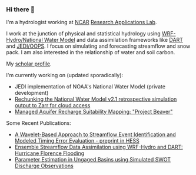 ### Hi there 👋
I'm a hydrologist working at [NCAR](https://ncar.ucar.edu/) [Research Applications Lab](https://ral.ucar.edu/). 

I work at the junction of physical and statistical hydrology using [WRF-Hydro/National Water Model](https://github.com/NCAR/wrf_hydro_nwm_public/) and data assimilation frameworks like [DART](https://github.com/NCAR/DART/) and [JEDI/OOPS](https://github.com/JCSDA/oops/). I focus on simulating and forecasting streamflow and snow pack. I am also interested in the relationship of water and soil carbon. 

My [scholar profile](https://scholar.google.com/citations?user=IxbQ-68AAAAJ&hl=en).

I'm currently working on (updated sporadically):
  * JEDI implementation of NOAA's National Water Model (private development)
  * [Rechunking the National Water Model v2.1 retrospective simulation output to Zarr for cloud access](https://github.com/NCAR/rechunk_retro_nwm_v21)
  * [Managed Aquifer Recharge Suitability Mapping: "Project Beaver"](https://github.com/earthshot-labs/water)

Some Recent Publications:
  * [A Wavelet-Based Approach to Streamflow Event Identification and Modeled Timing Error Evaluation - preprint in HESS](https://hess.copernicus.org/articles/25/2599/2021/hess-25-2599-2021.html)
  * [Ensemble Streamflow Data Assimilation using WRF-Hydro and DART: Hurricane Florence Flooding](https://hess.copernicus.org/articles/25/5315/2021/)
  * [Parameter Estimation in Ungaged Basins using Simulated SWOT Discharge Observations](https://www.essoar.org/doi/abs/10.1002/essoar.10506002.1)
 
